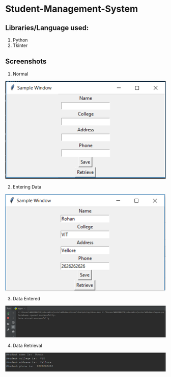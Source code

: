 # Student-Management-System
## Libraries/Language used:
1. Python
2. Tkinter

## Screenshots

1. Normal

![alt](https://github.com/sharma1998/Student-Management-System/blob/master/sc5.png)

2. Entering Data

![alt](https://github.com/sharma1998/Student-Management-System/blob/master/sc6.png)

3. Data Entered

![alt](https://github.com/sharma1998/Student-Management-System/blob/master/sc7.png)

4. Data Retrieval

![alt](https://github.com/sharma1998/Student-Management-System/blob/master/sc8.png)
